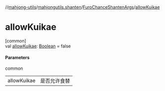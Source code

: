 //[mahjong-utils](../../../index.md)/[mahjongutils.shanten](../index.md)/[FuroChanceShantenArgs](index.md)/[allowKuikae](allow-kuikae.md)

# allowKuikae

[common]\
val [allowKuikae](allow-kuikae.md): [Boolean](https://kotlinlang.org/api/latest/jvm/stdlib/kotlin/-boolean/index.html) = false

#### Parameters

common

| | |
|---|---|
| allowKuikae | 是否允许食替 |
